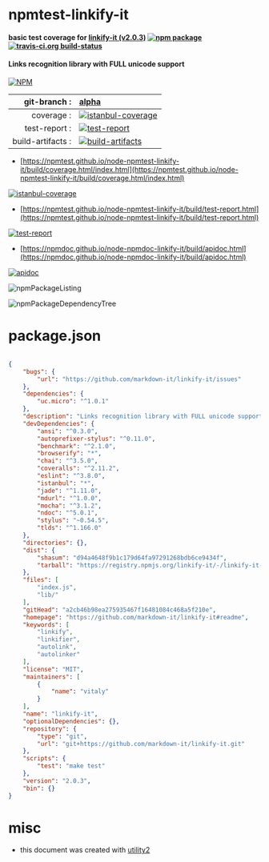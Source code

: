# npmtest-linkify-it

#### basic test coverage for  [linkify-it (v2.0.3)](https://github.com/markdown-it/linkify-it#readme)  [![npm package](https://img.shields.io/npm/v/npmtest-linkify-it.svg?style=flat-square)](https://www.npmjs.org/package/npmtest-linkify-it) [![travis-ci.org build-status](https://api.travis-ci.org/npmtest/node-npmtest-linkify-it.svg)](https://travis-ci.org/npmtest/node-npmtest-linkify-it)

#### Links recognition library with FULL unicode support

[![NPM](https://nodei.co/npm/linkify-it.png?downloads=true&downloadRank=true&stars=true)](https://www.npmjs.com/package/linkify-it)

| git-branch : | [alpha](https://github.com/npmtest/node-npmtest-linkify-it/tree/alpha)|
|--:|:--|
| coverage : | [![istanbul-coverage](https://npmtest.github.io/node-npmtest-linkify-it/build/coverage.badge.svg)](https://npmtest.github.io/node-npmtest-linkify-it/build/coverage.html/index.html)|
| test-report : | [![test-report](https://npmtest.github.io/node-npmtest-linkify-it/build/test-report.badge.svg)](https://npmtest.github.io/node-npmtest-linkify-it/build/test-report.html)|
| build-artifacts : | [![build-artifacts](https://npmtest.github.io/node-npmtest-linkify-it/glyphicons_144_folder_open.png)](https://github.com/npmtest/node-npmtest-linkify-it/tree/gh-pages/build)|

- [https://npmtest.github.io/node-npmtest-linkify-it/build/coverage.html/index.html](https://npmtest.github.io/node-npmtest-linkify-it/build/coverage.html/index.html)

[![istanbul-coverage](https://npmtest.github.io/node-npmtest-linkify-it/build/screenCapture.buildCi.browser.%252Ftmp%252Fbuild%252Fcoverage.lib.html.png)](https://npmtest.github.io/node-npmtest-linkify-it/build/coverage.html/index.html)

- [https://npmtest.github.io/node-npmtest-linkify-it/build/test-report.html](https://npmtest.github.io/node-npmtest-linkify-it/build/test-report.html)

[![test-report](https://npmtest.github.io/node-npmtest-linkify-it/build/screenCapture.buildCi.browser.%252Ftmp%252Fbuild%252Ftest-report.html.png)](https://npmtest.github.io/node-npmtest-linkify-it/build/test-report.html)

- [https://npmdoc.github.io/node-npmdoc-linkify-it/build/apidoc.html](https://npmdoc.github.io/node-npmdoc-linkify-it/build/apidoc.html)

[![apidoc](https://npmdoc.github.io/node-npmdoc-linkify-it/build/screenCapture.buildCi.browser.%252Ftmp%252Fbuild%252Fapidoc.html.png)](https://npmdoc.github.io/node-npmdoc-linkify-it/build/apidoc.html)

![npmPackageListing](https://npmtest.github.io/node-npmtest-linkify-it/build/screenCapture.npmPackageListing.svg)

![npmPackageDependencyTree](https://npmtest.github.io/node-npmtest-linkify-it/build/screenCapture.npmPackageDependencyTree.svg)



# package.json

```json

{
    "bugs": {
        "url": "https://github.com/markdown-it/linkify-it/issues"
    },
    "dependencies": {
        "uc.micro": "^1.0.1"
    },
    "description": "Links recognition library with FULL unicode support",
    "devDependencies": {
        "ansi": "^0.3.0",
        "autoprefixer-stylus": "^0.11.0",
        "benchmark": "^2.1.0",
        "browserify": "*",
        "chai": "^3.5.0",
        "coveralls": "^2.11.2",
        "eslint": "^3.8.0",
        "istanbul": "*",
        "jade": "^1.11.0",
        "mdurl": "^1.0.0",
        "mocha": "^3.1.2",
        "ndoc": "^5.0.1",
        "stylus": "~0.54.5",
        "tlds": "^1.166.0"
    },
    "directories": {},
    "dist": {
        "shasum": "d94a4648f9b1c179d64fa97291268bdb6ce9434f",
        "tarball": "https://registry.npmjs.org/linkify-it/-/linkify-it-2.0.3.tgz"
    },
    "files": [
        "index.js",
        "lib/"
    ],
    "gitHead": "a2cb46b98ea275935467f16481084c468a5f210e",
    "homepage": "https://github.com/markdown-it/linkify-it#readme",
    "keywords": [
        "linkify",
        "linkifier",
        "autolink",
        "autolinker"
    ],
    "license": "MIT",
    "maintainers": [
        {
            "name": "vitaly"
        }
    ],
    "name": "linkify-it",
    "optionalDependencies": {},
    "repository": {
        "type": "git",
        "url": "git+https://github.com/markdown-it/linkify-it.git"
    },
    "scripts": {
        "test": "make test"
    },
    "version": "2.0.3",
    "bin": {}
}
```



# misc
- this document was created with [utility2](https://github.com/kaizhu256/node-utility2)
